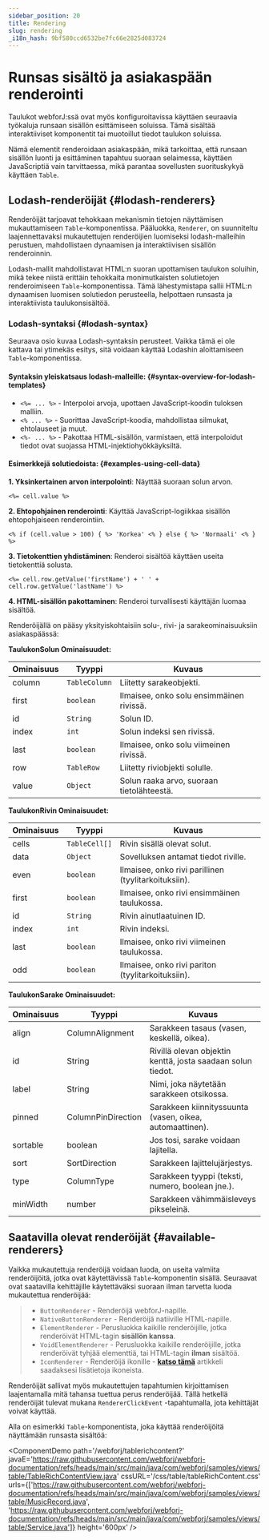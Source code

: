 ```yaml
---
sidebar_position: 20
title: Rendering
slug: rendering
_i18n_hash: 9bf580ccd6532be7fc66e2825d083724
---
```

# Runsas sisältö ja asiakaspään renderointi

Taulukot webforJ:ssä ovat myös konfiguroitavissa käyttäen seuraavia työkaluja runsaan sisällön esittämiseen soluissa. Tämä sisältää interaktiiviset komponentit tai muotoillut tiedot taulukon soluissa.

Nämä elementit renderoidaan asiakaspään, mikä tarkoittaa, että runsaan sisällön luonti ja esittäminen tapahtuu suoraan selaimessa, käyttäen JavaScriptiä vain tarvittaessa, mikä parantaa sovellusten suorituskykyä käyttäen `Table`.

## Lodash-renderöijät {#lodash-renderers}

Renderöijät tarjoavat tehokkaan mekanismin tietojen näyttämisen mukauttamiseen `Table`-komponentissa. Pääluokka, `Renderer`, on suunniteltu laajennettavaksi mukautettujen renderöijien luomiseksi lodash-malleihin perustuen, mahdollistaen dynaamisen ja interaktiivisen sisällön renderoinnin.

Lodash-mallit mahdollistavat HTML:n suoran upottamisen taulukon soluihin, mikä tekee niistä erittäin tehokkaita monimutkaisten solutietojen renderoimiseen `Table`-komponentissa. Tämä lähestymistapa sallii HTML:n dynaamisen luomisen solutiedon perusteella, helpottaen runsasta ja interaktiivista taulukonsisältöä.

### Lodash-syntaksi {#lodash-syntax}

Seuraava osio kuvaa Lodash-syntaksin perusteet. Vaikka tämä ei ole kattava tai ytimekäs esitys, sitä voidaan käyttää Lodashin aloittamiseen `Table`-komponentissa.

#### Syntaksin yleiskatsaus lodash-malleille: {#syntax-overview-for-lodash-templates}

- `<%= ... %>` - Interpoloi arvoja, upottaen JavaScript-koodin tuloksen malliin.
- `<% ... %>` - Suorittaa JavaScript-koodia, mahdollistaa silmukat, ehtolauseet ja muut.
- `<%- ... %>` - Pakottaa HTML-sisällön, varmistaen, että interpoloidut tiedot ovat suojassa HTML-injektiohyökkäyksiltä.

#### Esimerkkejä solutiedoista: {#examples-using-cell-data}

**1. Yksinkertainen arvon interpolointi**: Näyttää suoraan solun arvon.

`<%= cell.value %>`

**2. Ehtopohjainen renderointi**: Käyttää JavaScript-logiikkaa sisällön ehtopohjaiseen renderointiin.

`<% if (cell.value > 100) { %> 'Korkea' <% } else { %> 'Normaali' <% } %>`

**3. Tietokenttien yhdistäminen**: Renderoi sisältöä käyttäen useita tietokenttiä solusta.

`<%= cell.row.getValue('firstName') + ' ' + cell.row.getValue('lastName') %>`

**4. HTML-sisällön pakottaminen**: Renderoi turvallisesti käyttäjän luomaa sisältöä.

Renderöijällä on pääsy yksityiskohtaisiin solu-, rivi- ja sarakeominaisuuksiin asiakaspäässä:

**TaulukonSolun Ominaisuudet:**

|Ominaisuus	|Tyyppi	|Kuvaus|
|-|-|-|
|column|`TableColumn`|Liitetty sarakeobjekti.|
|first|`boolean`|Ilmaisee, onko solu ensimmäinen rivissä.|
|id|`String`|Solun ID.|
|index|`int`|Solun indeksi sen rivissä.|
|last|`boolean`|Ilmaisee, onko solu viimeinen rivissä.|
|row|`TableRow`|Liitetty riviobjekti solulle.|
|value|`Object`|Solun raaka arvo, suoraan tietolähteestä.|

**TaulukonRivin Ominaisuudet:**

|Ominaisuus|Tyyppi|Kuvaus|
|-|-|-|
|cells|`TableCell[]`|Rivin sisällä olevat solut.
|data|`Object`|Sovelluksen antamat tiedot riville.
|even|`boolean`|Ilmaisee, onko rivi parillinen (tyylitarkoituksiin).
|first|`boolean`|Ilmaisee, onko rivi ensimmäinen taulukossa.
|id|`String`|Rivin ainutlaatuinen ID.
|index|`int`|Rivin indeksi.
|last|`boolean`|Ilmaisee, onko rivi viimeinen taulukossa.
|odd|`boolean`|Ilmaisee, onko rivi pariton (tyylitarkoituksiin).

**TaulukonSarake Ominaisuudet:**

|Ominaisuus	|Tyyppi	|Kuvaus|
|-|-|-|
|align|ColumnAlignment|Sarakkeen tasaus (vasen, keskellä, oikea).
|id|String|Rivillä olevan objektin kenttä, josta saadaan solun tiedot.
|label|String|Nimi, joka näytetään sarakkeen otsikossa.
|pinned|ColumnPinDirection|Sarakkeen kiinnityssuunta (vasen, oikea, automaattinen).
|sortable|boolean|Jos tosi, sarake voidaan lajitella.
|sort|SortDirection|Sarakkeen lajittelujärjestys.
|type|ColumnType|Sarakkeen tyyppi (teksti, numero, boolean jne.).
|minWidth|number|Sarakkeen vähimmäisleveys pikseleinä.

## Saatavilla olevat renderöijät {#available-renderers}

Vaikka mukautettuja renderöijä voidaan luoda, on useita valmiita renderöijöitä, jotka ovat käytettävissä `Table`-komponentin sisällä. Seuraavat ovat saatavilla kehittäjille käytettäväksi suoraan ilman tarvetta luoda mukautettua renderöijää:

>- `ButtonRenderer` - Renderöijä webforJ-napille.
>- `NativeButtonRenderer` - Renderöijä natiiville HTML-napille.
>- `ElementRenderer` - Perusluokka kaikille renderöijille, jotka renderöivät HTML-tagin **sisällön kanssa**.
>- `VoidElementRenderer` - Perusluokka kaikille renderöijille, jotka renderöivät tyhjää elementtiä, tai HTML-tagin **ilman** sisältöä.
>- `IconRenderer` - Renderöijä ikonille - **[katso tämä](../../components/icon)** artikkeli saadaksesi lisätietoja ikoneista.

Renderöijät sallivat myös mukautettujen tapahtumien kirjoittamisen laajentamalla mitä tahansa tuettua perus renderöijää. Tällä hetkellä renderöijät tulevat mukana `RendererClickEvent` -tapahtumalla, jota kehittäjät voivat käyttää.

Alla on esimerkki `Table`-komponentista, joka käyttää renderöijöitä näyttämään runsasta sisältöä:

<ComponentDemo 
path='/webforj/tablerichcontent?' 
javaE='https://raw.githubusercontent.com/webforj/webforj-documentation/refs/heads/main/src/main/java/com/webforj/samples/views/table/TableRichContentView.java'
cssURL='/css/table/tableRichContent.css'
urls={['https://raw.githubusercontent.com/webforj/webforj-documentation/refs/heads/main/src/main/java/com/webforj/samples/views/table/MusicRecord.java', 
'https://raw.githubusercontent.com/webforj/webforj-documentation/refs/heads/main/src/main/java/com/webforj/samples/views/table/Service.java']}
height='600px'
/>
